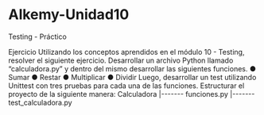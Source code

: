 # Alkemy-Unidad10
Testing - Práctico


Ejercicio
Utilizando los conceptos aprendidos en el módulo 10 - Testing,
resolver el siguiente ejercicio.
Desarrollar un archivo Python llamado “calculadora.py” y dentro del
mismo desarrollar las siguientes funciones.
● Sumar
● Restar
● Multiplicar
● Dividir
Luego, desarrollar un test utilizando Unittest con tres pruebas para
cada una de las funciones.
Estructurar el proyecto de la siguiente manera:
Calculadora
|------- funciones.py
|------- test_calculadora.py
